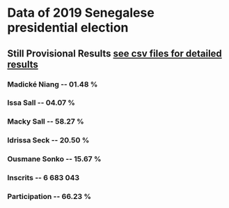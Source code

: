 # Data of 2019 Senegalese presidential election

## Still Provisional Results [see csv files for detailed results](https://github.com/mandiayba/presidentielle_senegal_2019)

### Madické Niang  -- 01.48 %
### Issa Sall      -- 04.07 %
### Macky Sall     -- 58.27 %
### Idrissa Seck   -- 20.50 %
### Ousmane Sonko  -- 15.67 %

### Inscrits       -- 6 683 043 
### Participation  -- 66.23 %


